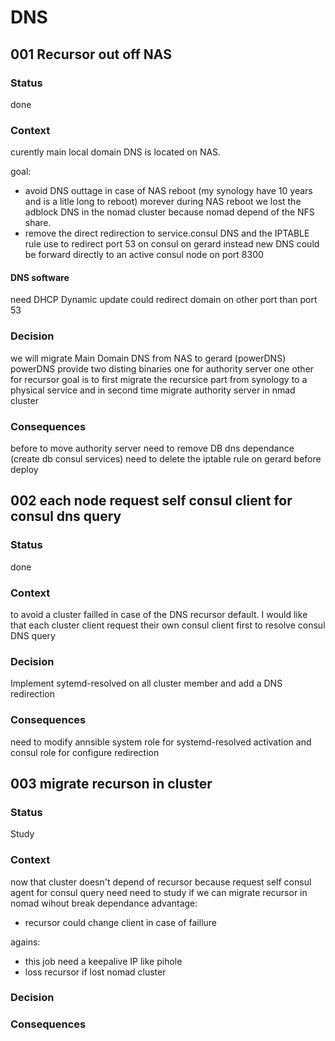 # DNS

## 001 Recursor out off NAS

### Status

done

### Context

curently main local domain DNS is located on NAS.

goal:

- avoid DNS outtage in case of NAS reboot (my synology have 10 years and is a litle long to reboot) morever during NAS reboot we lost the adblock DNS in the nomad cluster because nomad depend of the NFS share.
- remove the direct redirection to service.consul DNS and the IPTABLE rule use to redirect port 53 on consul on gerard instead new DNS could be forward directly to an active consul node on port 8300

#### DNS software

need DHCP Dynamic update
could redirect domain on other port than port 53

### Decision

we will migrate Main Domain DNS from NAS to gerard  (powerDNS)
powerDNS provide two disting binaries one for authority server one other for recursor
goal is to first migrate the recursice part from synology to a physical service
and in second time migrate authority server in nmad cluster

### Consequences

before to move authority server need to remove DB dns dependance (create db consul services)
need to delete the iptable rule on gerard before deploy

## 002 each node request self consul client for consul dns query

### Status

done

### Context

to avoid a cluster failled in case of the DNS recursor default.
I would like that each cluster client request their own consul client
first to resolve consul DNS query

### Decision

Implement sytemd-resolved on all cluster member and add a DNS redirection

### Consequences

need to modify annsible system role for systemd-resolved activation and consul role for configure redirection

## 003 migrate recurson in cluster

### Status

Study

### Context

now that cluster doesn't depend of recursor because request self consul agent for consul query need
need to study if we can migrate recursor in nomad wihout break dependance
advantage:

- recursor could change client in case of faillure

agains:

- this job need a keepalive IP like pihole
- loss recursor if lost nomad cluster

### Decision

### Consequences
